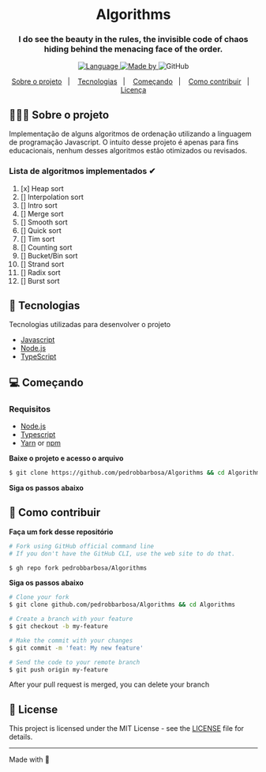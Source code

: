 <h1 align="center">
	<!-- <img alt="Logo" src=".github/logo.png" width="200px" /> -->
  Algorithms
</h1>

<h3 align="center">
  I do see the beauty in the rules, the invisible code of chaos hiding behind the menacing face of the order.
</h3>

<p align="center">
  <a href="https://www.linkedin.com/in/pedrobbarbosa/">
    <img alt="Language" src="https://img.shields.io/badge/language%20-Typescript%20-blue">
  </a>

  <a href="https://www.linkedin.com/in/pedrobbarbosa/">
    <img alt="Made by" src="https://img.shields.io/badge/made%20by-Pedro%20Barbosa-gree">
  </a>
  
  <img alt="GitHub" src="https://img.shields.io/github/license/EliasGcf/readme-template">
</p>

<p align="center">
  <a href="#-about-the-project">Sobre o projeto</a>&nbsp;&nbsp;&nbsp;|&nbsp;&nbsp;&nbsp;
  <a href="#-technologies">Tecnologias</a>&nbsp;&nbsp;&nbsp;|&nbsp;&nbsp;&nbsp;
  <a href="#-getting-started">Começando</a>&nbsp;&nbsp;&nbsp;|&nbsp;&nbsp;&nbsp;
  <a href="#-how-to-contribute">Como contribuir</a>&nbsp;&nbsp;&nbsp;|&nbsp;&nbsp;&nbsp;
  <a href="#-license">Licença</a>
</p>

<!-- <img alt="Layout" src="https://res.cloudinary.com/eliasgcf/image/upload/v1586302738/assets/previewApp_fnt7hm.png"> -->

## 👨🏻‍💻 Sobre o projeto

<p>
	Implementação de alguns algoritmos de ordenação utilizando a linguagem de programação Javascript. O intuito desse projeto é apenas para fins educacionais, nenhum desses algoritmos estão otimizados ou revisados.
</p>

### Lista de algoritmos implementados ✔
1. [x] Heap sort
2. [] Interpolation sort
3. [] Intro sort
4. [] Merge sort
5. [] Smooth sort
6. [] Quick sort
7. [] Tim sort
8. [] Counting sort
9. [] Bucket/Bin sort
10. [] Strand sort
11. [] Radix sort
12. [] Burst sort

## 🚀 Tecnologias

Tecnologias utilizadas para desenvolver o projeto
- [Javascript](https://javascript.info/)
- [Node.js](https://nodejs.org/en/)
- [TypeScript](https://www.typescriptlang.org/)
## 💻 Começando

### Requisitos

- [Node.js](https://nodejs.org/en/)
- [Typescript](https://www.typescriptlang.org/)
- [Yarn](https://classic.yarnpkg.com/) or [npm](https://www.npmjs.com/)

**Baixe o projeto e acesso o arquivo**

```bash
$ git clone https://github.com/pedrobbarbosa/Algorithms && cd Algorithms
```

**Siga os passos abaixo**

## 🤔 Como contribuir

**Faça um fork desse repositório**

```bash
# Fork using GitHub official command line
# If you don't have the GitHub CLI, use the web site to do that.

$ gh repo fork pedrobbarbosa/Algorithms
```

**Siga os passos abaixo**

```bash
# Clone your fork
$ git clone github.com/pedrobbarbosa/Algorithms && cd Algorithms

# Create a branch with your feature
$ git checkout -b my-feature

# Make the commit with your changes
$ git commit -m 'feat: My new feature'

# Send the code to your remote branch
$ git push origin my-feature
```

After your pull request is merged, you can delete your branch

## 📝 License

This project is licensed under the MIT License - see the [LICENSE](LICENSE) file for details.

---

Made with 💜
